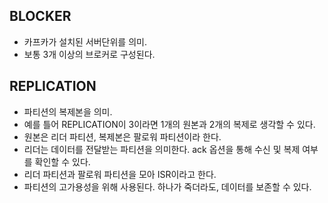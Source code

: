 **BLOCKER**
-
- 카프카가 설치된 서버단위를 의미.
- 보통 3개 이상의 브로커로 구성된다.

**REPLICATION**
-
- 파티션의 복제본을 의미.
- 예를 틀어 REPLICATION이 3이라면 1개의 원본과 2개의 복제로 생각할 수 있다.
- 원본은 리더 파티션, 복제본은 팔로워 파티션이라 한다.
- 리더는 데이터를 전달받는 파티션을 의미한다. ack 옵션을 통해 수신 및 복제 여부를 확인할 수 있다.
- 리더 파티션과 팔로워 파티션을 모아 ISR이라고 한다.
- 파티션의 고가용성을 위해 사용된다. 하나가 죽더라도, 데이터를 보존할 수 있다.